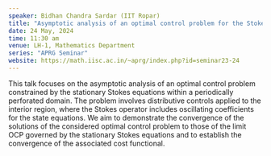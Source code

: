 ```yaml
---
speaker: Bidhan Chandra Sardar (IIT Ropar)
title: "Asymptotic analysis of an optimal control problem for the Stokes system in a perforated domain"
date: 24 May, 2024
time: 11:30 am
venue: LH-1, Mathematics Department
series: "APRG Seminar"
website: https://math.iisc.ac.in/~aprg/index.php?id=seminar23-24
---
```


This talk focuses on the asymptotic analysis of an optimal control problem constrained by the stationary Stokes equations
within a periodically perforated domain. The problem involves distributive controls applied to the interior region, where
the Stokes operator includes oscillating coefficients for the state equations. We aim to demonstrate the convergence of
the solutions of the considered optimal control problem to those of the limit OCP governed by the stationary Stokes equations
and to establish the convergence of the associated cost functional.
